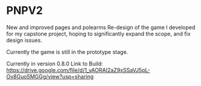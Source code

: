 # PNPV2
New and improved pages and polearms
Re-design of the game I developed for my capstone project, hoping to significantly expand the scope, and fix design issues.

Currently the game is still in the prototype stage.

Currently in version 0.8.0
Link to Build: https://drive.google.com/file/d/1_yAORAI2aZ9xSSaVJ5pL-Ov8Guo5MGGg/view?usp=sharing
